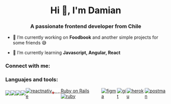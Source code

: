<h1 align="center">Hi 👋, I'm Damian</h1>
<h3 align="center">A passionate frontend developer from Chile</h3>

- 🔭 I’m currently working on **Foodbook** and another simple projects for some friends 😅

- 🌱 I’m currently learning **Javascript, Angular, React**

<h3 align="left">Connect with me:</h3>

<h3 align="left">Languajes and tools:</h3>
<p align="left"></p>
<div style="display: flex; align-items: center;">
    <a href="https://developer.mozilla.org/en-US/docs/Web/HTML" target="_blank" rel="noreferrer">
        <img height="30" src="https://www.vectorlogo.zone/logos/w3_html5/w3_html5-icon.svg">
    </a>
    <a href="https://developer.mozilla.org/en-US/docs/Web/CSS" target="_blank" rel="noreferrer">
        <img height="30" src="https://www.vectorlogo.zone/logos/w3_css/w3_css-icon.svg">
    </a>
    <a href="https://sass-lang.com/" target="_blank" rel="noreferrer">
        <img height="30" src="https://www.vectorlogo.zone/logos/sass-lang/sass-lang-icon.svg">
    </a>
    <a href="https://developer.mozilla.org/en-US/docs/Web/JavaScript" target="_blank" rel="noreferrer">
        <img height="30" src="https://upload.vectorlogo.zone/logos/javascript/images/239ec8a4-163e-4792-83b6-3f6d96911757.svg" class="text-underline font-size-sm" target="_blank">
    </a>
    <a href="https://reactnative.dev/" target="_blank" rel="noreferrer">
        <img src="https://reactnative.dev/img/header_logo.svg" alt="reactnative" width="30" height="30"/>
    </a>
    <a href="https://angular.io" target="_blank" rel="noreferrer">
        <img src="https://raw.githubusercontent.com/devicons/devicon/master/icons/angularjs/angularjs-original-wordmark.svg" alt="angularjs" width="30" height="30"/>
    </a> 
    <a href="https://rubyonrails.org" target="_blank" rel="noreferrer">
        Ruby on Rails
        <img src="https://upload.wikimedia.org/wikipedia/commons/7/73/Ruby_logo.svg" alt="ruby" width="30" height="30"/>
    </a>
    <a href="https://www.figma.com/" target="_blank" rel="noreferrer">
        <img src="https://www.vectorlogo.zone/logos/figma/figma-icon.svg" alt="figma" width="30" height="30"/>
    </a> 
    <a href="https://git-scm.com/" target="_blank" rel="noreferrer">
        <img src="https://www.vectorlogo.zone/logos/git-scm/git-scm-icon.svg" alt="git" width="30" height="30"/>
    </a> 
    <a href="https://heroku.com" target="_blank" rel="noreferrer">
        <img src="https://www.vectorlogo.zone/logos/heroku/heroku-icon.svg" alt="heroku" width="30" height="30"/>
    </a> 
    <a href="https://postman.com" target="_blank" rel="noreferrer">
        <img src="https://www.vectorlogo.zone/logos/getpostman/getpostman-icon.svg" alt="postman" width="30" height="30"/>
    </a>
</div>

